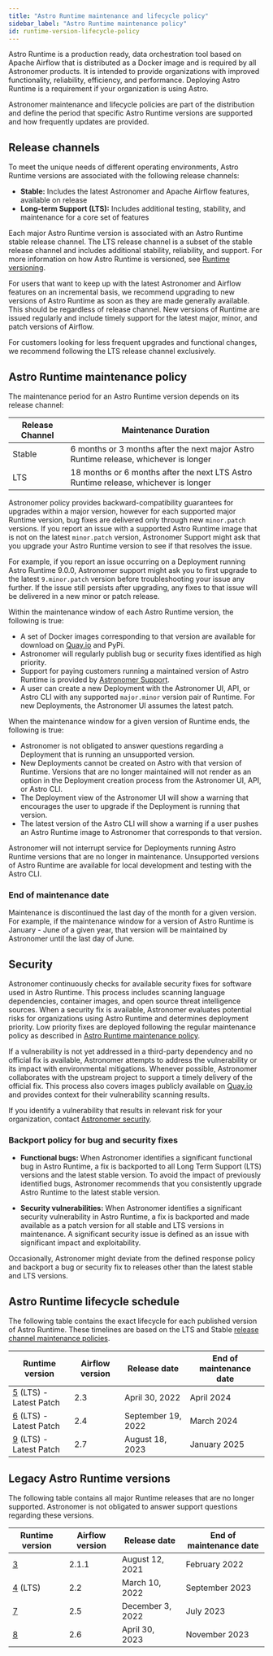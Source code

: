 ```yaml
---
title: "Astro Runtime maintenance and lifecycle policy"
sidebar_label: "Astro Runtime maintenance policy"
id: runtime-version-lifecycle-policy
---
```


Astro Runtime is a production ready, data orchestration tool based on Apache Airflow that is distributed as a Docker image and is required by all Astronomer products. It is intended to provide organizations with improved functionality, reliability, efficiency, and performance. Deploying Astro Runtime is a requirement if your organization is using Astro.

Astronomer maintenance and lifecycle policies are part of the distribution and define the period that specific Astro Runtime versions are supported and how frequently updates are provided.

## Release channels

To meet the unique needs of different operating environments, Astro Runtime versions are associated with the following release channels:

- **Stable:** Includes the latest Astronomer and Apache Airflow features, available on release
- **Long-term Support (LTS):** Includes additional testing, stability, and maintenance for a core set of features

Each major Astro Runtime version is associated with an Astro Runtime stable release channel. The LTS release channel is a subset of the stable release channel and includes additional stability, reliability, and support. For more information on how Astro Runtime is versioned, see [Runtime versioning](runtime-image-architecture.md#runtime-versioning).

For users that want to keep up with the latest Astronomer and Airflow features on an incremental basis, we recommend upgrading to new versions of Astro Runtime as soon as they are made generally available. This should be regardless of release channel. New versions of Runtime are issued regularly and include timely support for the latest major, minor, and patch versions of Airflow.

For customers looking for less frequent upgrades and functional changes, we recommend following the LTS release channel exclusively.

## Astro Runtime maintenance policy

The maintenance period for an Astro Runtime version depends on its release channel:

| Release Channel | Maintenance Duration                                                                 |
| --------------- | ------------------------------------------------------------------------------------ |
| Stable          | 6 months or 3 months after the next major Astro Runtime release, whichever is longer |
| LTS             | 18 months or 6 months after the next LTS Astro Runtime release, whichever is longer  |

Astronomer policy provides backward-compatibility guarantees for upgrades within a major version, however for each supported major Runtime version, bug fixes are delivered only through new `minor.patch` versions. If you report an issue with a supported Astro Runtime image that is not on the latest `minor.patch` version, Astronomer Support might ask that you upgrade your Astro Runtime version to see if that resolves the issue.

For example, if you report an issue occurring on a Deployment running Astro Runtime 9.0.0, Astronomer support might ask you to first upgrade to the latest `9.minor.patch` version before troubleshooting your issue any further. If the issue still persists after upgrading, any fixes to that issue will be delivered in a new minor or patch release.

Within the maintenance window of each Astro Runtime version, the following is true:

- A set of Docker images corresponding to that version are available for download on [Quay.io](https://quay.io/repository/astronomer/astro-runtime?tab=tags) and PyPi.
- Astronomer will regularly publish bug or security fixes identified as high priority.
- Support for paying customers running a maintained version of Astro Runtime is provided by [Astronomer Support](https://support.astronomer.io).
- A user can create a new Deployment with the Astronomer UI, API, or Astro CLI with any supported `major.minor` version pair of Runtime. For new Deployments, the Astronomer UI assumes the latest patch.

When the maintenance window for a given version of Runtime ends, the following is true:

- Astronomer is not obligated to answer questions regarding a Deployment that is running an unsupported version.
- New Deployments cannot be created on Astro with that version of Runtime. Versions that are no longer maintained will not render as an option in the Deployment creation process from the Astronomer UI, API, or Astro CLI.
- The Deployment view of the Astronomer UI will show a warning that encourages the user to upgrade if the Deployment is running that version.
- The latest version of the Astro CLI will show a warning if a user pushes an Astro Runtime image to Astronomer that corresponds to that version.

Astronomer will not interrupt service for Deployments running Astro Runtime versions that are no longer in maintenance. Unsupported versions of Astro Runtime are available for local development and testing with the Astro CLI.

### End of maintenance date

Maintenance is discontinued the last day of the month for a given version. For example, if the maintenance window for a version of Astro Runtime is January - June of a given year, that version will be maintained by Astronomer until the last day of June.

## Security

Astronomer continuously checks for available security fixes for software used in Astro Runtime. This process includes scanning language dependencies, container images, and open source threat intelligence sources. When a security fix is available, Astronomer evaluates potential risks for organizations using Astro Runtime and determines deployment priority. Low priority fixes are deployed following the regular maintenance policy as described in [Astro Runtime maintenance policy](runtime-version-lifecycle-policy.md#astro-runtime-maintenance-policy).

If a vulnerability is not yet addressed in a third-party dependency and no official fix is available, Astronomer attempts to address the vulnerability or its impact with environmental mitigations. Whenever possible, Astronomer collaborates with the upstream project to support a timely delivery of the official fix. This process also covers images publicly available on [Quay.io](https://quay.io/repository/astronomer/astro-runtime?tab=tags) and provides context for their vulnerability scanning results.

If you identify a vulnerability that results in relevant risk for your organization, contact [Astronomer security](mailto:security@astronomer.io).

### Backport policy for bug and security fixes

- **Functional bugs:** When Astronomer identifies a significant functional bug in Astro Runtime, a fix is backported to all Long Term Support (LTS) versions and the latest stable version. To avoid the impact of previously identified bugs, Astronomer recommends that you consistently upgrade Astro Runtime to the latest stable version.

- **Security vulnerabilities:** When Astronomer identifies a significant security vulnerability in Astro Runtime, a fix is backported and made available as a patch version for all stable and LTS versions in maintenance. A significant security issue is defined as an issue with significant impact and exploitability.

Occasionally, Astronomer might deviate from the defined response policy and backport a bug or security fix to releases other than the latest stable and LTS versions.

## Astro Runtime lifecycle schedule

<!--- Version-specific -->

The following table contains the exact lifecycle for each published version of Astro Runtime. These timelines are based on the LTS and Stable [release channel maintenance policies](#release-channels).

| Runtime version                                                                                    | Airflow version | Release date       | End of maintenance date |
| -------------------------------------------------------------------------------------------------- | --------------- | ------------------ | ----------------------- |
| [5](https://docs.astronomer.io/astro/runtime-release-notes#astro-runtime-500) (LTS) - Latest Patch | 2.3             | April 30, 2022     | April 2024              |
| [6](https://docs.astronomer.io/astro/runtime-release-notes#astro-runtime-600) (LTS) - Latest Patch | 2.4             | September 19, 2022 | March 2024              |
| [9](https://docs.astronomer.io/astro/runtime-release-notes#astro-runtime-900) (LTS) - Latest Patch | 2.7             | August 18, 2023    | January 2025            |

## Legacy Astro Runtime versions

The following table contains all major Runtime releases that are no longer supported. Astronomer is not obligated to answer support questions regarding these versions.

| Runtime version                                                                     | Airflow version | Release date     | End of maintenance date |
| ----------------------------------------------------------------------------------- | --------------- | ---------------- | ----------------------- |
| [3](https://docs.astronomer.io/astro/runtime-release-notes#astro-runtime-300)       | 2.1.1           | August 12, 2021  | February 2022           |
| [4](https://docs.astronomer.io/astro/runtime-release-notes#astro-runtime-400) (LTS) | 2.2             | March 10, 2022   | September 2023          |
| [7](https://docs.astronomer.io/astro/runtime-release-notes#astro-runtime-700)       | 2.5             | December 3, 2022 | July 2023               |
| [8](https://docs.astronomer.io/astro/runtime-release-notes#astro-runtime-800)       | 2.6             | April 30, 2023   | November 2023           |
